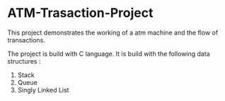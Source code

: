 # ATM-Trasaction-Project
 
This project demonstrates the working of a atm machine and the flow of transactions.

The project is build with C language. It is build with the following data structures :
 1. Stack
 2. Queue
 3. Singly Linked List
